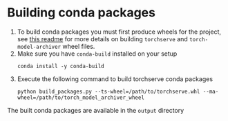# Building conda packages

1. To build conda packages you must first produce wheels for the project, see [this readme](../README.md) for more details on building `torchserve`  and `torch-model-archiver` wheel files.
2. Make sure you have `conda-build` installed on your setup
   ```
   conda install -y conda-build
   ```
3. Execute the following command to build torchserve conda packages
   ```
   python build_packages.py --ts-wheel=/path/to/torchserve.whl --ma-wheel=/path/to/torch_model_archiver_wheel
   ```

The built conda packages are available in the `output` directory
